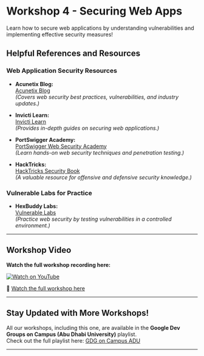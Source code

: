 # Workshop 4 - Securing Web Apps

Learn how to secure web applications by understanding vulnerabilities and implementing effective security measures!

## Helpful References and Resources

### **Web Application Security Resources**
- **Acunetix Blog:**  
  [Acunetix Blog](https://www.acunetix.com/blog/)  
  *(Covers web security best practices, vulnerabilities, and industry updates.)*

- **Invicti Learn:**  
  [Invicti Learn](https://www.invicti.com/learn/)  
  *(Provides in-depth guides on securing web applications.)*

- **PortSwigger Academy:**  
  [PortSwigger Web Security Academy](https://portswigger.net/web-security)  
  *(Learn hands-on web security techniques and penetration testing.)*

- **HackTricks:**  
  [HackTricks Security Book](https://book.hacktricks.wiki/)  
  *(A valuable resource for offensive and defensive security knowledge.)*

### **Vulnerable Labs for Practice**
- **HexBuddy Labs:**  
  [Vulnerable Labs](https://hexbuddy.duckdns.org/)  
  *(Practice web security by testing vulnerabilities in a controlled environment.)*

---

## Workshop Video  
**Watch the full workshop recording here:**  

[![Watch on YouTube](https://img.youtube.com/vi/pCG06tiAH-s/0.jpg)](https://www.youtube.com/watch?v=pCG06tiAH-s)

🔗 [Watch the full workshop here](https://www.youtube.com/watch?v=pCG06tiAH-s)

---

## Stay Updated with More Workshops!  
All our workshops, including this one, are available in the **Google Dev Groups on Campus (Abu Dhabi University)** playlist.  
Check out the full playlist here: [GDG on Campus ADU](https://www.youtube.com/@GDG_on_Campus_ADU)

---

